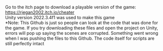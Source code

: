 Go to the itch page to download a playable version of the game: https://rjegan2002.itch.io/cheater  
Unity version 2022.3.4f1 was used to make this game  
*Note: This Github is just so people can look at the code that was done for the game. If you try downloading these files and open the project on Unity, errors will pop up saying the scenes are corrupted. Something went wrong when I was pushing the files to this Github. The code itself for scripts are still perfectly intact
